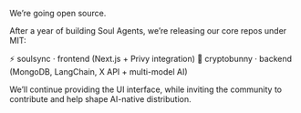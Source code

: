 We’re going open source.

After a year of building Soul Agents, we’re releasing our core repos under MIT:

⚡ soulsync · frontend (Next.js + Privy integration)
🧠 cryptobunny · backend (MongoDB, LangChain, X API + multi-model AI)

We’ll continue providing the UI interface, while inviting the community to contribute and help shape AI-native distribution.
